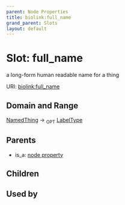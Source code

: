 ```yaml
---
parent: Node Properties
title: biolink:full_name
grand_parent: Slots
layout: default
---
```


# Slot: full_name


a long-form human readable name for a thing

URI: [biolink:full_name](https://w3id.org/biolink/vocab/full_name)

## Domain and Range

[NamedThing](NamedThing.md) ->  <sub>OPT</sub> [LabelType](types/LabelType.md)

## Parents

 *  is_a: [node property](node_property.md)

## Children


## Used by

